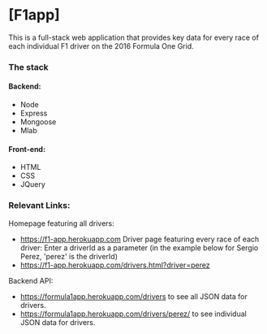 # [F1app]

This is a full-stack web application that provides key data for every race of each individual F1 driver on the 2016 Formula One Grid.

### The stack
#### Backend:
* Node
* Express
* Mongoose
* Mlab

#### Front-end:
* HTML
* CSS
* JQuery

### Relevant Links:
Homepage featuring all drivers:
* https://f1-app.herokuapp.com
Driver page featuring every race of each driver:
Enter a driverId as a parameter (in the example below for Sergio Perez, 'perez' is the driverId)
*  https://f1-app.herokuapp.com/drivers.html?driver=perez

Backend API:
* https://formula1app.herokuapp.com/drivers to see all JSON data for drivers.
*  https://formula1app.herokuapp.com/drivers/perez/ to see individual JSON data for drivers.
